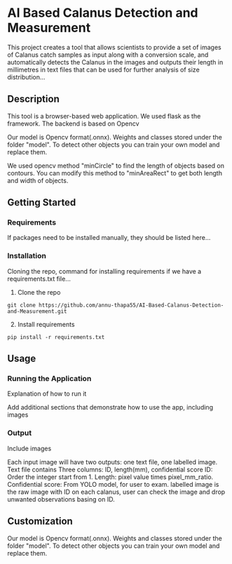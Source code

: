# AI Based Calanus Detection and Measurement
This project creates a tool that allows scientists to provide a set of images of Calanus catch samples as input along with a conversion scale, and automatically detects the Calanus in the images and outputs their length in millimetres in text files that can be used for further analysis of size distribution...
## Description
This tool is a browser-based web application. We used flask as the framework. The backend is based on Opencv


Our model is Opencv format(.onnx). Weights and classes stored under the folder "model". To detect other objects you can train your own model and replace them. 

We used opencv method "minCircle" to find the length of objects based on contours. You can modify this method to "minAreaRect" to get both length and width of objects.


## Getting Started
### Requirements
If packages need to be installed manually, they should be listed here...
### Installation 
Cloning the repo, command for installing requirements if we have a requirements.txt file...
1. Clone the repo
```
git clone https://github.com/annu-thapa55/AI-Based-Calanus-Detection-and-Measurement.git
```
2. Install requirements
```
pip install -r requirements.txt
```

## Usage
### Running the Application
Explanation of how to run it 

Add additional sections that demonstrate how to use the app, including images

### Output
Include images

Each input image will have two outputs: one text file, one labelled image.
Text file contains Three columns: ID, length(mm), confidential score
ID: Order the integer start from 1. 
Length: pixel value times pixel_mm_ratio.
Confidential score: From YOLO model, for user to exam.
labelled image is the raw image with ID on each calanus, user can check the image and drop unwanted observations basing on ID.

## Customization
Our model is Opencv format(.onnx). Weights and classes stored under the folder "model". To detect other objects you can train your own model and replace them. 

